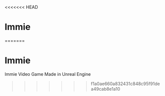 <<<<<<< HEAD
# Immie
=======
# Immie
Immie Video Game Made in Unreal Engine
>>>>>>> f1a0ae660a832431c848c95f91dea49cab8e1a10
